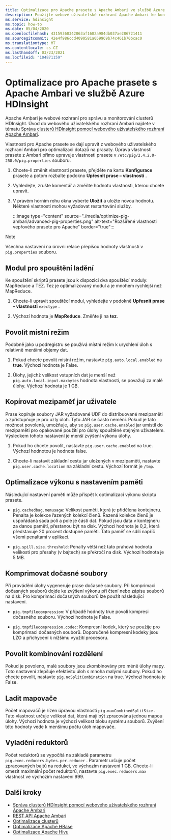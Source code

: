 ```yaml
---
title: Optimalizace pro Apache prasete s Apache Ambari ve službě Azure HDInsight
description: Použijte webové uživatelské rozhraní Apache Ambari ke konfiguraci a optimalizaci nástroje Apache prasete.
ms.service: hdinsight
ms.topic: how-to
ms.date: 05/04/2020
ms.openlocfilehash: 43159360342063af1682a984db037ae286721411
ms.sourcegitcommit: 42e4f986ccd4090581a059969b74c461b70bcac0
ms.translationtype: MT
ms.contentlocale: cs-CZ
ms.lasthandoff: 03/23/2021
ms.locfileid: "104871159"
---
```

# <a name="optimize-apache-pig-with-apache-ambari-in-azure-hdinsight"></a>Optimalizace pro Apache prasete s Apache Ambari ve službě Azure HDInsight

Apache Ambari je webové rozhraní pro správu a monitorování clusterů HDInsight. Úvod do webového uživatelského rozhraní Ambari najdete v tématu [Správa clusterů HDInsight pomocí webového uživatelského rozhraní Apache Ambari](hdinsight-hadoop-manage-ambari.md).

Vlastnosti pro Apache prasete se dají upravit z webového uživatelského rozhraní Ambari pro optimalizaci dotazů na prasaty. Úprava vlastností prasete z Ambari přímo upravuje vlastnosti prasete v `/etc/pig/2.4.2.0-258.0/pig.properties` souboru.

1. Chcete-li změnit vlastnosti prasete, přejděte na kartu **Konfigurace** prasete a potom rozbalte podokno **Upřesnit prase – vlastnosti** .

1. Vyhledejte, zrušte komentář a změňte hodnotu vlastnosti, kterou chcete upravit.

1. V pravém horním rohu okna vyberte **Uložit** a uložte novou hodnotu. Některé vlastnosti mohou vyžadovat restartování služby.

    :::image type="content" source="./media/optimize-pig-ambari/advanced-pig-properties.png" alt-text="Rozšířené vlastnosti vepřového prasete pro Apache" border="true":::

> [!NOTE]  
> Všechna nastavení na úrovni relace přepíšou hodnoty vlastností v `pig.properties` souboru.

## <a name="tune-execution-engine"></a>Modul pro spouštění ladění

Ke spouštění skriptů prasete jsou k dispozici dva spouštěcí moduly: MapReduce a TEZ. Tez je optimalizovaný modul a je mnohem rychlejší než MapReduce.

1. Chcete-li upravit spouštěcí modul, vyhledejte v podokně **Upřesnit prase – vlastnosti** `exectype` .

1. Výchozí hodnota je **MapReduce**. Změňte ji na **tez**.

## <a name="enable-local-mode"></a>Povolit místní režim

Podobně jako u podregistru se používá místní režim k urychlení úloh s relativně menšími objemy dat.

1. Pokud chcete povolit místní režim, nastavte `pig.auto.local.enabled` na **true**. Výchozí hodnota je False.

1. Úlohy, jejichž velikost vstupních dat je menší než `pig.auto.local.input.maxbytes` hodnota vlastnosti, se považují za malé úlohy. Výchozí hodnota je 1 GB.

## <a name="copy-user-jar-cache"></a>Kopírovat mezipaměť jar uživatele

Prase kopíruje soubory JAR vyžadované UDF do distribuované mezipaměti a zpřístupňuje je pro uzly úloh. Tyto JAR se často nemění. Pokud je tato možnost povolená, umožňuje, aby se `pig.user.cache.enabled` jar umístil do mezipaměti pro opakované použití pro úlohy spouštěné stejným uživatelem. Výsledkem tohoto nastavení je menší zvýšení výkonu úlohy.

1. Pokud ho chcete povolit, nastavte `pig.user.cache.enabled` na true. Výchozí hodnotou je hodnota false.

1. Chcete-li nastavit základní cestu jar uložených v mezipaměti, nastavte `pig.user.cache.location` na základní cestu. Výchozí formát je `/tmp`.

## <a name="optimize-performance-with-memory-settings"></a>Optimalizace výkonu s nastavením paměti

Následující nastavení paměti může přispět k optimalizaci výkonu skriptu prasete.

* `pig.cachedbag.memusage`: Velikost paměti, která je přidělena kontejneru. Penalta je kolekce řazených kolekcí členů. Řazená kolekce členů je uspořádaná sada polí a pole je částí dat. Pokud jsou data v kontejneru za danou pamětí, přestanou být na disk. Výchozí hodnota je 0,2, která představuje 20 procent dostupné paměti. Tato paměť se sdílí napříč všemi penaltami v aplikaci.

* `pig.spill.size.threshold`: Penalty větší než tato prahová hodnota velikosti pro přesahy (v bajtech) se překročí na disk. Výchozí hodnota je 5 MB.

## <a name="compress-temporary-files"></a>Komprimovat dočasné soubory

Při provádění úlohy vygeneruje prase dočasné soubory. Při komprimaci dočasných souborů dojde ke zvýšení výkonu při čtení nebo zápisu souborů na disk. Pro komprimaci dočasných souborů lze použít následující nastavení.

* `pig.tmpfilecompression`: V případě hodnoty true povolí kompresi dočasného souboru. Výchozí hodnota je False.

* `pig.tmpfilecompression.codec`: Kompresní kodek, který se použije pro komprimaci dočasných souborů. Doporučené kompresní kodeky jsou LZO a přichycení k nižšímu využití procesoru.

## <a name="enable-split-combining"></a>Povolit kombinování rozdělení

Pokud je povoleno, malé soubory jsou zkombinovány pro méně úlohy mapy. Toto nastavení zlepšuje efektivitu úloh s mnoha malými soubory. Pokud ho chcete povolit, nastavte `pig.noSplitCombination` na true. Výchozí hodnota je False.

## <a name="tune-mappers"></a>Ladit mapovače

Počet mapovačů je řízen úpravou vlastnosti `pig.maxCombinedSplitSize` . Tato vlastnost určuje velikost dat, která mají být zpracována jednou mapou úlohy. Výchozí hodnota je výchozí velikost bloku systému souborů. Zvýšení této hodnoty vede k menšímu počtu úloh mapovače.

## <a name="tune-reducers"></a>Vyladění reduktorů

Počet reduktorů se vypočítá na základě parametru `pig.exec.reducers.bytes.per.reducer` . Parametr určuje počet zpracovaných bajtů na redukci, ve výchozím nastavení 1 GB. Chcete-li omezit maximální počet reduktorů, nastavte `pig.exec.reducers.max` vlastnost ve výchozím nastavení 999.

## <a name="next-steps"></a>Další kroky

* [Správa clusterů HDInsight pomocí webového uživatelského rozhraní Apache Ambari](hdinsight-hadoop-manage-ambari.md)
* [REST API Apache Ambari](hdinsight-hadoop-manage-ambari-rest-api.md)
* [Optimalizace clusterů](./hdinsight-changing-configs-via-ambari.md)
* [Optimalizace Apache HBase](./optimize-hbase-ambari.md)
* [Optimalizace Apache Hivu](./optimize-hive-ambari.md)
